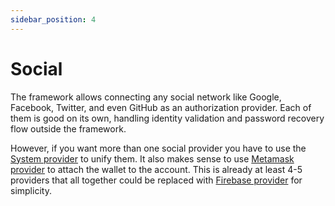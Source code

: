 ```yaml
---
sidebar_position: 4
---
```


# Social

The framework allows connecting any social network like Google, Facebook, Twitter, and even GitHub as an authorization
provider. Each of them is good on its own, handling identity validation and password recovery flow outside the framework.

However, if you want more than one social provider you have to use
the [System provider](/api/miscellaneous/authorization/system/) to unify them. It also makes sense to
use [Metamask provider](/api/miscellaneous/authorization/metamask/) to attach the wallet to the account.
This is already at least 4-5 providers that all together could be replaced
with [Firebase provider](/api/miscellaneous/authorization/firebase/) for simplicity.


